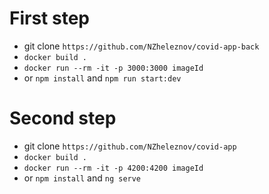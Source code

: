 # First step

* git clone `https://github.com/NZheleznov/covid-app-back`
* `docker build .`
* `docker run --rm -it -p 3000:3000 imageId`
* or `npm install` and `npm run start:dev`

# Second step
* git clone `https://github.com/NZheleznov/covid-app`
* `docker build .`
* `docker run --rm -it -p 4200:4200 imageId`
* or `npm install` and `ng serve`

